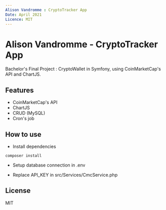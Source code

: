 ```yaml
---
Alison Vandromme : CryptoTracker App 
Date: April 2021
Licence: MIT
---
```


# Alison Vandromme - CryptoTracker App

Bachelor's Final Project : CryptoWallet in Symfony, using CoinMarketCap's API and ChartJS.

## Features

- CoinMarketCap's API
- ChartJS
- CRUD (MySQL)
- Cron's job

## How to use

- Install dependencies

```shell
composer install
```
- Setup database connection in .env

- Replace API_KEY in src/Services/CmcService.php

## License

MIT
